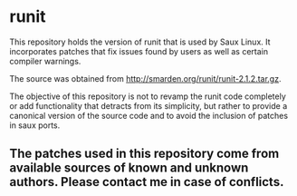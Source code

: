 # runit

This repository holds the version of runit that is used by Saux Linux. It incorporates patches that fix issues found by users as well as certain compiler warnings.

The source was obtained from http://smarden.org/runit/runit-2.1.2.tar.gz.

The objective of this repository is not to revamp the runit code completely or add functionality that detracts from its simplicity, but rather to provide a canonical version of the source code and to avoid the inclusion of patches in saux ports.

## The patches used in this repository come from available sources of known and unknown authors. Please contact me in case of conflicts.
